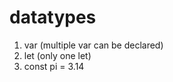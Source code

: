 # datatypes 
1. var (multiple var can be declared)<br>
2. let (only one let)<br>
3. const pi = 3.14<br>